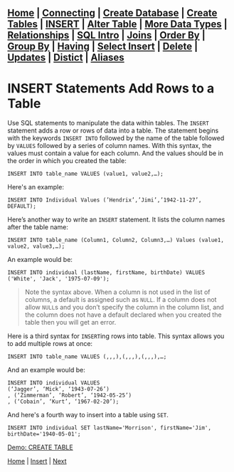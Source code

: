 [Home](/) | [Connecting](/2-connecting/) | [Create Database](/3-create-database/) | [Create Tables](/4-create-table/) | [INSERT](/5-insert/) | [Alter Table](/6-alter-table/) | [More Data Types](/7-more-data-types/) | [Relationships](/8-relationships/) | [SQL Intro](/9-sql-intro/) | [Joins](/10-joins/) | [Order By](/11-order-by/) | [Group By](/12-group-by/) | [Having](/13-having/)  | [Select Insert](/14-selectinsert/) | [Delete](/15-delete/) | [Updates](/16-updates/) | [Distict](/17-distinct/) | [Aliases](/18-aliases/)
---

# INSERT Statements Add Rows to a Table

Use SQL statements to manipulate the data within tables.  The `INSERT` statement adds a row or rows of data into a table.  The statement begins with the keywords `INSERT INTO` followed by the name of the table followed by `VALUES` followed by a series of column names.  With this syntax, the values must contain a value for each column.  And the values should be in the order in which you created the table:  

```
INSERT INTO table_name VALUES (value1, value2,…);
```
Here's an example:

```
INSERT INTO Individual Values (’Hendrix’,’Jimi’,’1942-11-27’, DEFAULT);
```

Here’s another way to write an `INSERT` statement.  It lists the column names after the table name:

```
INSERT INTO table_name (Column1, Column2, Column3,…) Values (value1, value2, value3,…);
```

An example would be:

```
INSERT INTO individual (lastName, firstName, birthDate) VALUES ('White', 'Jack', '1975-07-09');
```

> Note the syntax above.  When a column is not used in the list of columns, a default is assigned such as `NULL`.  If a column does not allow `NULL`s and you don’t specify the column in the column list, and the column does not have a default declared when you created the table then you will get an error.

Here is a third syntax for `INSERT`ing rows into table.  This syntax allows you to add multiple rows at once:

```
INSERT INTO table_name VALUES (,,,),(,,,),(,,,),…;
```

And an example would be:

```
INSERT INTO individual VALUES
(‘Jagger’, ‘Mick’, ‘1943-07-26’)
, (‘Zimmerman’, ‘Robert’, ‘1942-05-25’)
, (‘Cobain’, ‘Kurt’, ‘1967-02-20’);
```

And here's a fourth way to insert into a table using `SET`.   

```
INSERT INTO individual SET lastName='Morrison', firstName='Jim', birthDate='1940-05-01';   
```

[Demo: CREATE TABLE](/5-insert/demo)


[Home](/)  |  [Insert](/5-insert/)  |  [Next](/5-insert/1)
